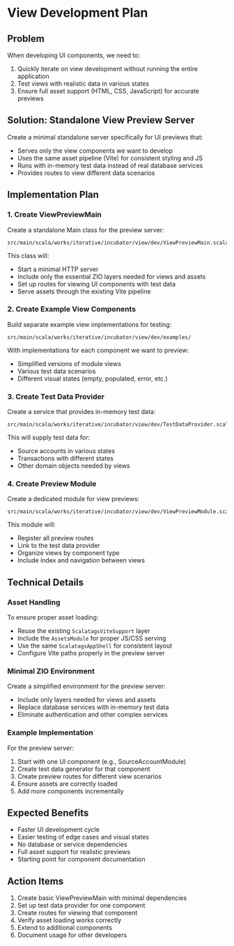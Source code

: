 # View Development Plan

## Problem
When developing UI components, we need to:
1. Quickly iterate on view development without running the entire application
2. Test views with realistic data in various states
3. Ensure full asset support (HTML, CSS, JavaScript) for accurate previews

## Solution: Standalone View Preview Server

Create a minimal standalone server specifically for UI previews that:
- Serves only the view components we want to develop
- Uses the same asset pipeline (Vite) for consistent styling and JS
- Runs with in-memory test data instead of real database services
- Provides routes to view different data scenarios

## Implementation Plan

### 1. Create ViewPreviewMain

Create a standalone Main class for the preview server:

```
src/main/scala/works/iterative/incubator/view/dev/ViewPreviewMain.scala
```

This class will:
- Start a minimal HTTP server
- Include only the essential ZIO layers needed for views and assets
- Set up routes for viewing UI components with test data
- Serve assets through the existing Vite pipeline

### 2. Create Example View Components

Build separate example view implementations for testing:

```
src/main/scala/works/iterative/incubator/view/dev/examples/
```

With implementations for each component we want to preview:
- Simplified versions of module views
- Various test data scenarios
- Different visual states (empty, populated, error, etc.)

### 3. Create Test Data Provider

Create a service that provides in-memory test data:

```
src/main/scala/works/iterative/incubator/view/dev/TestDataProvider.scala
```

This will supply test data for:
- Source accounts in various states
- Transactions with different states
- Other domain objects needed by views

### 4. Create Preview Module

Create a dedicated module for view previews:

```
src/main/scala/works/iterative/incubator/view/dev/ViewPreviewModule.scala
```

This module will:
- Register all preview routes
- Link to the test data provider
- Organize views by component type
- Include index and navigation between views

## Technical Details

### Asset Handling

To ensure proper asset loading:
- Reuse the existing `ScalatagsViteSupport` layer
- Include the `AssetsModule` for proper JS/CSS serving
- Use the same `ScalatagsAppShell` for consistent layout
- Configure Vite paths properly in the preview server

### Minimal ZIO Environment

Create a simplified environment for the preview server:
- Include only layers needed for views and assets
- Replace database services with in-memory test data
- Eliminate authentication and other complex services

### Example Implementation

For the preview server:
1. Start with one UI component (e.g., SourceAccountModule)
2. Create test data generator for that component
3. Create preview routes for different view scenarios
4. Ensure assets are correctly loaded
5. Add more components incrementally

## Expected Benefits

- Faster UI development cycle
- Easier testing of edge cases and visual states
- No database or service dependencies
- Full asset support for realistic previews
- Starting point for component documentation

## Action Items

1. Create basic ViewPreviewMain with minimal dependencies
2. Set up test data provider for one component
3. Create routes for viewing that component
4. Verify asset loading works correctly
5. Extend to additional components
6. Document usage for other developers